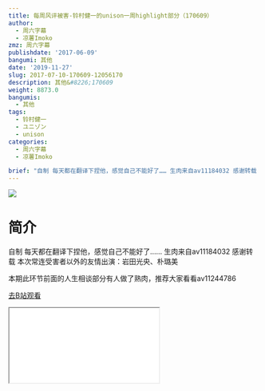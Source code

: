 ```yaml
---
title: 每周风评被害-铃村健一的unison一周highlight部分（170609）
author:
  - 周六字幕
  - 凉薯Imoko
zmz: 周六字幕
publishdate: '2017-06-09'
bangumi: 其他
date: '2019-11-27'
slug: 2017-07-10-170609-12056170
description: 其他&#8226;170609
weight: 8873.0
bangumis:
  - 其他
tags:
  - 铃村健一
  - ユニゾン
  - unison
categories:
  - 周六字幕
  - 凉薯Imoko

brief: "自制 每天都在翻译下捏他，感觉自己不能好了…… 生肉来自av11184032 感谢转载 本次常连受害者以外的友情出演：岩田光央、朴璐美 本期此环节前面的人生相谈部分有人做了熟肉，推荐大家看看av11244786"
---
```

![](https://raw.githubusercontent.com/tcgriffith/owaraisite/master/static/tmpimg/1af06b6da506ddc963ff61ca90e093682bc794b5.jpg.480.jpg)
# 简介  
自制 每天都在翻译下捏他，感觉自己不能好了……
生肉来自av11184032 感谢转载
本次常连受害者以外的友情出演：岩田光央、朴璐美

本期此环节前面的人生相谈部分有人做了熟肉，推荐大家看看av11244786  

[去B站观看](https://www.bilibili.com/video/av12056170/)
<div class ="resp-container"><iframe class="testiframe" src="//player.bilibili.com/player.html?aid=12056170"", scrolling="no", allowfullscreen="true" > </iframe></div> 
